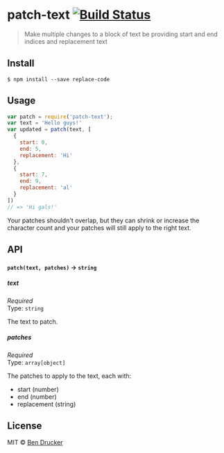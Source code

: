 # patch-text [![Build Status](https://travis-ci.org/bendrucker/patch-text.svg?branch=master)](https://travis-ci.org/bendrucker/patch-text)

> Make multiple changes to a block of text be providing start and end indices and replacement text


## Install

```
$ npm install --save replace-code
```


## Usage

```js
var patch = require('patch-text');
var text = 'Hello guys!'
var updated = patch(text, [
  {
    start: 0,
    end: 5,
    replacement: 'Hi'
  },
  {
    start: 7,
    end: 9,
    replacement: 'al'
  }
])
// => 'Hi gals!'
```

Your patches shouldn't overlap, but they can shrink or increase the character count and your patches will still apply to the right text. 

## API

#### `patch(text, patches)` -> `string`

##### text

*Required*  
Type: `string`

The text to patch.

##### patches

*Required*  
Type: `array[object]`

The patches to apply to the text, each with:

* start (number)
* end (number)
* replacement (string)


## License

MIT © [Ben Drucker](http://bendrucker.me)
